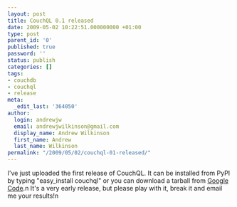 ```yaml
---
layout: post
title: CouchQL 0.1 released
date: 2009-05-02 10:22:51.000000000 +01:00
type: post
parent_id: '0'
published: true
password: ''
status: publish
categories: []
tags:
- couchdb
- couchql
- release
meta:
  _edit_last: '364050'
author:
  login: andrewjw
  email: andrewjwilkinson@gmail.com
  display_name: Andrew Wilkinson
  first_name: Andrew
  last_name: Wilkinson
permalink: "/2009/05/02/couchql-01-released/"
---
```

I've just uploaded the first release of CouchQL. It can be installed from PyPI by typing "easy_install couchql" or you can download a tarball from <a href="http://code.google.com/p/couchql/downloads/list">Google Code</a>.n
It's a very early release, but please play with it, break it and email me your results!n
